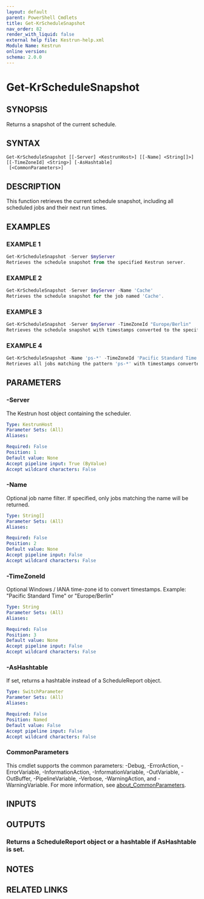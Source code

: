 ```yaml
---
layout: default
parent: PowerShell Cmdlets
title: Get-KrScheduleSnapshot
nav_order: 82
render_with_liquid: false
external help file: Kestrun-help.xml
Module Name: Kestrun
online version:
schema: 2.0.0
---
```


# Get-KrScheduleSnapshot

## SYNOPSIS
Returns a snapshot of the current schedule.

## SYNTAX

```
Get-KrScheduleSnapshot [[-Server] <KestrunHost>] [[-Name] <String[]>] [[-TimeZoneId] <String>] [-AsHashtable]
 [<CommonParameters>]
```

## DESCRIPTION
This function retrieves the current schedule snapshot, including all scheduled jobs and their next run times.

## EXAMPLES

### EXAMPLE 1
```powershell
Get-KrScheduleSnapshot -Server $myServer
Retrieves the schedule snapshot from the specified Kestrun server.
```

### EXAMPLE 2
```powershell
Get-KrScheduleSnapshot -Server $myServer -Name 'Cache'
Retrieves the schedule snapshot for the job named 'Cache'.
```

### EXAMPLE 3
```powershell
Get-KrScheduleSnapshot -Server $myServer -TimeZoneId "Europe/Berlin"
Retrieves the schedule snapshot with timestamps converted to the specified time zone.
```

### EXAMPLE 4
```powershell
Get-KrScheduleSnapshot -Name 'ps-*' -TimeZoneId 'Pacific Standard Time'
Retrieves all jobs matching the pattern 'ps-*' with timestamps converted to Pacific Standard Time.
```

## PARAMETERS

### -Server
The Kestrun host object containing the scheduler.

```yaml
Type: KestrunHost
Parameter Sets: (All)
Aliases:

Required: False
Position: 1
Default value: None
Accept pipeline input: True (ByValue)
Accept wildcard characters: False
```

### -Name
Optional job name filter.
If specified, only jobs matching the name will be returned.

```yaml
Type: String[]
Parameter Sets: (All)
Aliases:

Required: False
Position: 2
Default value: None
Accept pipeline input: False
Accept wildcard characters: False
```

### -TimeZoneId
Optional Windows / IANA time-zone id to convert timestamps.
Example: "Pacific Standard Time"  or  "Europe/Berlin"

```yaml
Type: String
Parameter Sets: (All)
Aliases:

Required: False
Position: 3
Default value: None
Accept pipeline input: False
Accept wildcard characters: False
```

### -AsHashtable
If set, returns a hashtable instead of a ScheduleReport object.

```yaml
Type: SwitchParameter
Parameter Sets: (All)
Aliases:

Required: False
Position: Named
Default value: False
Accept pipeline input: False
Accept wildcard characters: False
```

### CommonParameters
This cmdlet supports the common parameters: -Debug, -ErrorAction, -ErrorVariable, -InformationAction, -InformationVariable, -OutVariable, -OutBuffer, -PipelineVariable, -Verbose, -WarningAction, and -WarningVariable. For more information, see [about_CommonParameters](http://go.microsoft.com/fwlink/?LinkID=113216).

## INPUTS

## OUTPUTS

### Returns a ScheduleReport object or a hashtable if AsHashtable is set.
## NOTES

## RELATED LINKS
